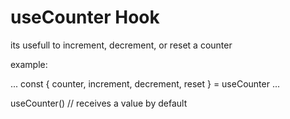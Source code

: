# useCounter Hook
its usefull to increment, decrement, or reset a counter

example:

...
    const { counter, increment, decrement, reset } = useCounter
...

useCounter() // receives a value by default